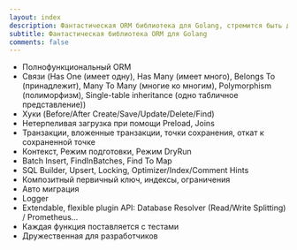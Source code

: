 ```yaml
---
layout: index
description: Фантастическая ORM библиотека для Golang, стремится быть дружественной к разработчику.
subtitle: Фантастическая библиотека ORM для Golang
comments: false
---
```


* <i class="fa fa-arrow-circle-right" aria-hidden="true"></i> Полнофункциональный ORM
* <i class="fa fa-arrow-circle-right" aria-hidden="true"></i> Связи (Has One (имеет одну), Has Many (имеет много), Belongs To (принадлежит), Many To Many (многие ко многим), Polymorphism (полиморфизм), Single-table inheritance (одно табличное представление))
* <i class="fa fa-arrow-circle-right" aria-hidden="true"></i> Хуки (Before/After Create/Save/Update/Delete/Find)
* <i class="fa fa-arrow-circle-right" aria-hidden="true"></i> Нетерпеливая загрузка при помощи Preload, Joins
* <i class="fa fa-arrow-circle-right" aria-hidden="true"></i> Транзакции, вложенные транзакции, точки сохранения, откат к сохраненной точке
* <i class="fa fa-arrow-circle-right" aria-hidden="true"></i> Контекст, Режим подготовки, Режим DryRun
* <i class="fa fa-arrow-circle-right" aria-hidden="true"></i> Batch Insert, FindInBatches, Find To Map
* <i class="fa fa-arrow-circle-right" aria-hidden="true"></i> SQL Builder, Upsert, Locking, Optimizer/Index/Comment Hints
* <i class="fa fa-arrow-circle-right" aria-hidden="true"></i> Композитный первичный ключ, индексы, ограничения
* <i class="fa fa-arrow-circle-right" aria-hidden="true"></i> Авто миграция
* <i class="fa fa-arrow-circle-right" aria-hidden="true"></i> Logger
* <i class="fa fa-arrow-circle-right" aria-hidden="true"></i> Extendable, flexible plugin API: Database Resolver (Read/Write Splitting) / Prometheus...
* <i class="fa fa-arrow-circle-right" aria-hidden="true"></i> Каждая функция поставляется с тестами
* <i class="fa fa-arrow-circle-right" aria-hidden="true"></i> Дружественная для разработчиков
